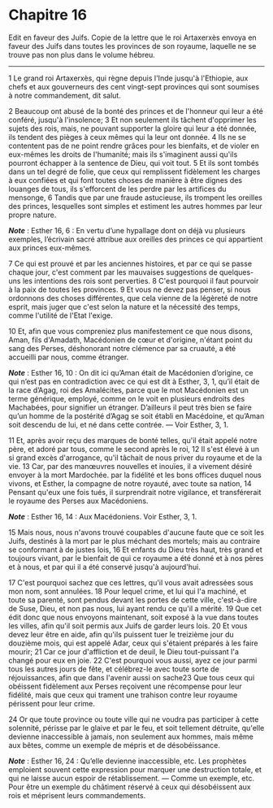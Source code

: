 # Chapitre 16

Edit en faveur des Juifs.
Copie de la lettre que le roi Artaxerxès envoya en faveur des Juifs dans toutes les provinces de son royaume, laquelle ne se trouve pas non plus dans le volume hébreu.

***

1 Le grand roi Artaxerxès, qui règne depuis l'Inde jusqu'à l'Ethiopie, aux chefs et aux gouverneurs des cent vingt-sept provinces qui sont soumises à notre commandement, dit salut.


2 Beaucoup ont abusé de la bonté des princes et de l'honneur qui leur a été conféré, jusqu'à l'insolence; 3 Et non seulement ils tâchent d'opprimer les sujets des rois, mais, ne pouvant supporter la gloire qui leur a été donnée, ils tendent des pièges à ceux mêmes qui la leur ont donnée. 4 Ils ne se contentent pas de ne point rendre grâces pour les bienfaits, et de violer en eux-mêmes les droits de l'humanité; mais ils s'imaginent aussi qu'ils pourront échapper à la sentence de Dieu, qui voit tout. 5 Et ils sont tombés dans un tel degré de folie, que ceux qui remplissent fidèlement les charges à eux confiées et qui font toutes choses de manière à être dignes des louanges de tous, ils s'efforcent de les perdre par les artifices du mensonge, 6 Tandis que par une fraude astucieuse, ils trompent les oreilles des princes, lesquelles sont simples et estiment les autres hommes par leur propre nature.

***Note*** :  Esther 16, 6 : En vertu d’une hypallage dont on déjà vu plusieurs exemples, l’écrivain sacré attribue aux oreilles des princes ce qui appartient aux princes eux-mêmes.

7 Ce qui est prouvé et par les anciennes histoires, et par ce qui se passe chaque jour, c'est comment par les mauvaises suggestions de quelques-uns les intentions des rois sont perverties. 8 C'est pourquoi il faut pourvoir à la paix de toutes les provinces. 9 Et vous ne devez pas penser, si nous ordonnons des choses différentes, que cela vienne de la légèreté de notre esprit, mais juger que c'est selon la nature et la nécessité des temps, comme l'utilité de l'Etat l'exige.


10 Et, afin que vous compreniez plus manifestement ce que nous disons, Aman, fils d'Amadath, Macédonien de cœur et d'origine, n'étant point du sang des Perses, déshonorant notre clémence par sa cruauté, a été accueilli par nous, comme étranger.

***Note*** :  Esther 16, 10 : On dit ici qu’Aman était de Macédonien d’origine, ce qui n’est pas en contradiction avec ce qui est dit à Esther, 3, 1, qu’il était de la race d’Agag, roi des Amalécites, parce que le mot Macédonien est un terme générique, employé, comme on le voit en plusieurs endroits des Machabées, pour signifier un étranger. D’ailleurs il peut très bien se faire qu’un homme de la postérité d’Agag se soit établi en Macédoine, et qu’Aman soit descendu de lui, et né dans cette contrée. ― Voir Esther, 3, 1.

11 Et, après avoir reçu des marques de bonté telles, qu'il était appelé notre père, et adoré par tous, comme le second après le roi, 12 Il s'est élevé à un si grand excès d'arrogance, qu'il tâchait de nous priver du royaume et de la vie. 13 Car, par des manœuvres nouvelles et inouïes, il a vivement désiré envoyer à la mort Mardochée. par la fidélité et les bons offices duquel nous vivons, et Esther, la compagne de notre royauté, avec toute sa nation, 14 Pensant qu'eux une fois tués, il surprendrait notre vigilance, et transférerait le royaume des Perses aux Macédoniens.

***Note*** :  Esther 16, 14 : Aux Macédoniens. Voir Esther, 3, 1.

15 Mais nous, nous n'avons trouvé coupables d'aucune faute que ce soit les Juifs, destinés à la mort par le plus méchant des mortels; mais au contraire se conformant à de justes lois, 16 Et enfants du Dieu très haut, très grand et toujours vivant, par le bienfait de qui ce royaume a été donné et à nos pères et à nous, et par qui il a été conservé jusqu'à aujourd'hui.


17 C'est pourquoi sachez que ces lettres, qu'il vous avait adressées sous mon nom, sont annulées. 18 Pour lequel crime, et lui qui l'a machiné, et toute sa parenté, sont pendus devant les portes de cette ville, c'est-à-dire de Suse, Dieu, et non pas nous, lui ayant rendu ce qu'il a mérité. 19 Que cet édit donc que nous envoyons maintenant, soit exposé à la vue dans toutes les villes, afin qu'il soit permis aux Juifs de garder leurs lois. 20 Et vous devez leur être en aide, afin qu'ils puissent tuer le treizième jour du douzième mois, qui est appelé Adar, ceux qui s'étaient préparés à les faire mourir; 21 Car ce jour d'affliction et de deuil, le Dieu tout-puissant l'a changé pour eux en joie. 22 C'est pourquoi vous aussi, ayez ce jour parmi tous les autres jours de fête, et célébrez-le avec toute sorte de réjouissances, afin que dans l'avenir aussi on sache23 Que tous ceux qui obéissent fidèlement aux Perses reçoivent une récompense pour leur fidélité, mais que ceux qui trament une trahison contre leur royaume
périssent pour leur crime.


24 Or que toute province ou toute ville qui ne voudra pas participer à cette solennité, périsse par le glaive et par le feu, et soit tellement détruite, qu'elle devienne inaccessible à jamais, non seulement aux hommes, mais même aux bêtes, comme un exemple de mépris et de désobéissance.

***Note*** :  Esther 16, 24 : Qu’elle devienne inaccessible, etc. Les prophètes emploient souvent cette expression pour marquer une destruction totale, et qui ne laisse aucun espoir de rétablissement. ― Comme un exemple, etc. Pour être un exemple du châtiment réservé à ceux qui désobéissent aux rois et méprisent leurs commandements.
